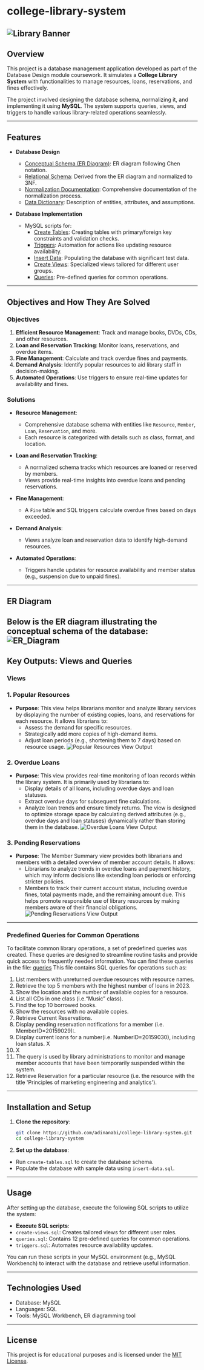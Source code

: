 # college-library-system
![Library Banner](https://images.pexels.com/photos/2041540/pexels-photo-2041540.jpeg?auto=compress&cs=tinysrgb&w=1260&h=750&dpr=2)  
---
## Overview

This project is a database management application developed as part of the Database Design module coursework. It simulates a **College Library System** with functionalities to manage resources, loans, reservations, and fines effectively.

The project involved designing the database schema, normalizing it, and implementing it using **MySQL**. The system supports queries, views, and triggers to handle various library-related operations seamlessly.

---
## Features

- **Database Design**
  - [Conceptual Schema (ER Diagram)](./database-design/er-diagram.png): ER diagram following Chen notation.
  - [Relational Schema](./database-design/relational-schema.pdf): Derived from the ER diagram and normalized to 3NF.
  - [Normalization Documentation](./database-design/normalisation.pdf): Comprehensive documentation of the normalization process.
  - [Data Dictionary](./database-design/data-dictionary.pdf): Description of entities, attributes, and assumptions.

- **Database Implementation**
  - MySQL scripts for:
    - [Create Tables](./sql-scripts/create-tables.sql): Creating tables with primary/foreign key constraints and validation checks.
    - [Triggers](./sql-scripts/triggers.sql): Automation for actions like updating resource availability.
    - [Insert Data](./sql-scripts/insert-data.sql): Populating the database with significant test data.
    - [Create Views](./sql-scripts/create-views.sql): Specialized views tailored for different user groups.
    - [Queries](./sql-scripts/queries.sql): Pre-defined queries for common operations.

---
## Objectives and How They Are Solved

### Objectives
1. **Efficient Resource Management**: Track and manage books, DVDs, CDs, and other resources.
2. **Loan and Reservation Tracking**: Monitor loans, reservations, and overdue items.
3. **Fine Management**: Calculate and track overdue fines and payments.
4. **Demand Analysis**: Identify popular resources to aid library staff in decision-making.
5. **Automated Operations**: Use triggers to ensure real-time updates for availability and fines.

### Solutions
- **Resource Management**:
  - Comprehensive database schema with entities like `Resource`, `Member`, `Loan`, `Reservation`, and more.
  - Each resource is categorized with details such as class, format, and location.

- **Loan and Reservation Tracking**:
  - A normalized schema tracks which resources are loaned or reserved by members.
  - Views provide real-time insights into overdue loans and pending reservations.

- **Fine Management**:
  - A `Fine` table and SQL triggers calculate overdue fines based on days exceeded.

- **Demand Analysis**:
  - Views analyze loan and reservation data to identify high-demand resources.

- **Automated Operations**:
  - Triggers handle updates for resource availability and member status (e.g., suspension due to unpaid fines).

---
## ER Diagram

Below is the ER diagram illustrating the conceptual schema of the database:
![ER_Diagram](./database-design/ER_diagram.png)
---
## Key Outputs: Views and Queries

### Views

### 1. **Popular Resources**
- **Purpose**: This view helps librarians monitor and analyze library services by displaying the number of existing copies, loans, and reservations for each resource. It allows librarians to:
  - Assess the demand for specific resources.
  - Strategically add more copies of high-demand items.
  - Adjust loan periods (e.g., shortening them to 7 days) based on resource usage.
![Popular Resources View Output](./sql-scripts/images/view1.png)

### 2. **Overdue Loans**
- **Purpose**: This view provides real-time monitoring of loan records within the library system. It is primarily used by librarians to:
  - Display details of all loans, including overdue days and loan statuses.
  - Extract overdue days for subsequent fine calculations.
  - Analyze loan trends and ensure timely returns. The view is designed to optimize storage space by calculating derived attributes (e.g., overdue days and loan statuses) dynamically rather than storing them in the database.
![Overdue Loans View Output](./sql-scripts/images/view2.png)

### 3. **Pending Reservations**
- **Purpose**: The Member Summary view provides both librarians and members with a detailed overview of member account details. It allows:
  - Librarians to analyze trends in overdue loans and payment history, which may inform decisions like extending loan periods or enforcing stricter policies.
  - Members to track their current account status, including overdue fines, total payments made, and the remaining amount due. This helps promote responsible use of library resources by making members aware of their financial obligations.
![Pending Reservations View Output](./sql-scripts/images/view3.png)
---

### Predefined Queries for Common Operations
To facilitate common library operations, a set of predefined queries was created. These queries are designed to streamline routine tasks and provide quick access to frequently needed information. You can find these queries in the file:
[queries](./sql-scripts/queries.sql)
This file contains SQL queries for operations such as:
1. List members with unreturned overdue resources with resource names.
2. Retrieve the top 5 members with the highest number of loans in 2023.
3. Show the location and the number of available copies for a resource.
4. List all CDs in one class (i.e.“Music” class).
5. Find the top 10 borrowed books.
6. Show the resources with no available copies.
7. Retrieve Current Reservations.
8. Display pending reservation notifications for a member (i.e. MemberID=20159029):.
9. Display current loans for a number(i.e. NumberID=20159030), including loan status. X
10. X
11. The query is used by library administrations to monitor and manage member accounts that have been temporarily suspended within the system.
12. Retrieve Reservation for a particular resource (i.e. the resource with the title 'Principles of marketing engineering and analytics').

---
## Installation and Setup

1. **Clone the repository**:
   ```bash
   git clone https://github.com/adinanabi/college-library-system.git
   cd college-library-system
2. **Set up the database**:
  - Run `create-tables.sql` to create the database schema.
  - Populate the database with sample data using `insert-data.sql`.
---
## Usage

After setting up the database, execute the following SQL scripts to utilize the system:
- **Execute SQL scripts**:
- `create-views.sql`: Creates tailored views for different user roles.
- `queries.sql`: Contains 12 pre-defined queries for common operations.
- `triggers.sql`: Automates resource availability updates.

You can run these scripts in your MySQL environment (e.g., MySQL Workbench) to interact with the database and retrieve useful information.

---
## Technologies Used
- Database: MySQL
- Languages: SQL
- Tools: MySQL Workbench, ER diagramming tool

---
## License
This project is for educational purposes and is licensed under the [MIT License](./LICENSE).
